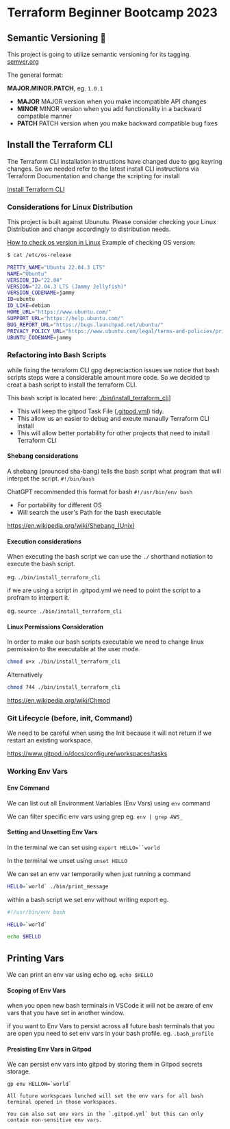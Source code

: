 # Terraform Beginner Bootcamp 2023

## Semantic Versioning :mage:

This project is going to utilize semantic versioning for its tagging.
[semver.org](https://semver.org/)


The general format:

**MAJOR.MINOR.PATCH**, eg. `1.0.1`

- **MAJOR** MAJOR version when you make incompatible API changes
- **MINOR** MINOR version when you add functionality in a backward compatible manner
- **PATCH** PATCH version when you make backward compatible bug fixes

## Install the Terraform CLI
The Terraform CLI installation instructions have changed due to gpg keyring changes. So we needed refer to the latest install CLI instructions via Terraform Documentation and change the scripting for install 

[Install Terraform CLI](https://developer.hashicorp.com/terraform/tutorials/aws-get-started/install-cli)

### Considerations for Linux Distribution

This project is built against Ubunutu.
Please consider checking your Linux Distribution and change accordingly to distribution needs.

[How to check os version in Linux](https://www.cyberciti.biz/faq/how-to-check-os-version-in-linux-command-line/)
Example of checking OS version:

```sh
$ cat /etc/os-release

PRETTY_NAME="Ubuntu 22.04.3 LTS"
NAME="Ubuntu"
VERSION_ID="22.04"
VERSION="22.04.3 LTS (Jammy Jellyfish)"
VERSION_CODENAME=jammy
ID=ubuntu
ID_LIKE=debian
HOME_URL="https://www.ubuntu.com/"
SUPPORT_URL="https://help.ubuntu.com/"
BUG_REPORT_URL="https://bugs.launchpad.net/ubuntu/"
PRIVACY_POLICY_URL="https://www.ubuntu.com/legal/terms-and-policies/privacy-policy"
UBUNTU_CODENAME=jammy
```
### Refactoring into Bash Scripts
while fixing the terraform CLI gpg depreciaction issues we notice that bash scripts steps were a considerable amount more code. So we decided tp creat a bash script to install the terraform CLI.

This bash script is located here: [./bin/install_terraform_cli](/bin/install_terraform_cli.sh)]
- This will keep the gitpod Task File ([.gitpod.yml](.gitpod.yml)) tidy.
- This allow us an easier to debug and exeute manaully Terraform CLI install 
- This will allow better portability for other projects that need to install Terraform CLI

#### Shebang considerations

A shebang (prounced sha-bang) tells the bash script what program that will interpet the script. `#!/bin/bash`

ChatGPT recommended this format for bash `#!/usr/bin/env bash`

- For portability for different OS 
- Will search the user's Path for the bash executable 

https://en.wikipedia.org/wiki/Shebang_(Unix)

#### Execution considerations 

When executing the bash script we can use the `./` shorthand notiation to execute the bash script.

eg. `./bin/install_terraform_cli`

if we are using a script in .gitpod.yml we need to point the script to a profram to interpert it.

eg. `source ./bin/install_terraform_cli`

#### Linux Permissions Consideration 

In order to make our bash scripts executable we need to change linux permission to the executable at the user mode. 
```sh
chmod u+x ./bin/install_terraform_cli
```
Alternatively 

```sh
chmod 744 ./bin/install_terraform_cli
```
https://en.wikipedia.org/wiki/Chmod

### Git Lifecycle (before, init, Command)

We need to be careful when using the Init because it will not return if we restart an existing workspace.

https://www.gitpod.io/docs/configure/workspaces/tasks


### Working Env Vars 


#### Env Command 

We can list out all Environment Variables (Env Vars) using `env` command 

We can filter specific env vars using grep eg. `env | grep AWS_`

#### Setting and Unsetting Env Vars

In the terminal we can set using `export HELLO=``world`

In the terminal we unset using `unset HELLO`

We can set an env var temporarily when just running a command
```sh
HELLO=`world` ./bin/print_message
```
within a bash script we set env without writing export eg.

```sh
#!/usr/bin/env bash

HELLO=`world`

echo $HELLO
```

## Printing Vars

We can print an env var using echo eg. `echo $HELLO`

#### Scoping of Env Vars

when you open new bash terminals in VSCode it will not be aware of env vars that you have set in another window. 

if you want to Env Vars to persist across all future bash terminals that you are open ypu need to set env vars in your bash profile. eg. `.bash_profile`

#### Presisting Env Vars in Gitpod

We can persist env vars into gitpod by storing them in Gitpod secrets storage. 
``` 
gp env HELLOW=`world`

All future workspcaes lunched will set the env vars for all bash terminal opened in those workspaces.

You can also set env vars in the `.gitpod.yml` but this can only contain non-sensitive env vars.


